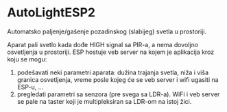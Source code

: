# AutoLightESP2

Automatsko paljenje/gašenje pozadinskog (slabijeg) svetla u prostoriji.

Aparat pali svetlo kada dođe HIGH signal sa PIR-a, a nema dovoljno osvetljenja u prostoriji. ESP hostuje veb server na kojem je aplikacija kroz koju se mogu:
  1) podešavati neki parametri aparata: dužina trajanja svetla, niža i viša granica osvetljenja, vreme posle kojeg će se veb server i wifi ugasiti na ESP-u, ...
  2) pregledati parametri sa senzora (pre svega sa LDR-a).
WiFi i veb server se pale na taster koji je multipleksiran sa LDR-om na istoj žici.

